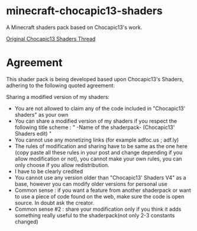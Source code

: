 # minecraft-chocapic13-shaders
A Minecraft shaders pack based on Chocapic13's work.

[Original Chocapic13 Shaders Thread](https://www.minecraftforum.net/forums/mapping-and-modding-java-edition/minecraft-mods/1293898-chocapic13s-shaders)

# Agreement

This shader pack is being developed based upon Chocapic13's Shaders, adhering to the following quoted agreement:

Sharing a modified version of my shaders:
 * You are not allowed to claim any of the code included in "Chocapic13' shaders" as your own
 * You can share a modified version of my shaders if you respect the following title scheme : " -Name of the shaderpack- (Chocapic13' Shaders edit) "
 * You cannot use any monetizing links (for example adfoc.us ; adf.ly)
 * The rules of modification and sharing have to be same as the one here (copy paste all these rules in your post and change depending if you allow modification or not), you cannot make your own rules, you can only choose if you allow redistribution.
 * I have to be clearly credited
 * You cannot use any version older than "Chocapic13' Shaders V4" as a base, however you can modify older versions for personal use
 * Common sense : if you want a feature from another shaderpack or want to use a piece of code found on the web, make sure the code is open source. In doubt ask the creator.
 * Common sense #2 : share your modification only if you think it adds something really useful to the shaderpack(not only 2-3 constants changed)
